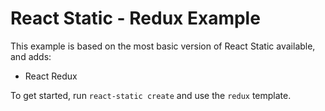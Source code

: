 # React Static - Redux Example

This example is based on the most basic version of React Static available, and adds:

- React Redux

To get started, run `react-static create` and use the `redux` template.
